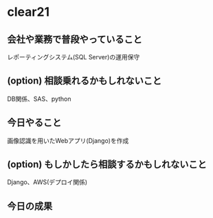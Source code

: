 # clear21

## 会社や業務で普段やっていること
レポーティングシステム(SQL Server)の運用保守

## (option) 相談乗れるかもしれないこと
DB関係、SAS、python

## 今日やること
画像認識を用いたWebアプリ(Django)を作成

## (option) もしかしたら相談するかもしれないこと
Django、AWS(デプロイ関係)

## 今日の成果
